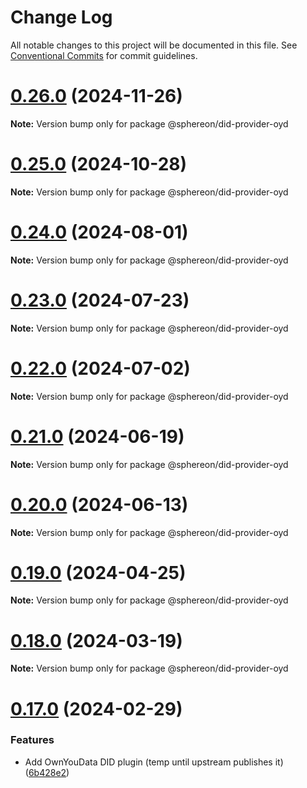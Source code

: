 # Change Log

All notable changes to this project will be documented in this file.
See [Conventional Commits](https://conventionalcommits.org) for commit guidelines.

# [0.26.0](https://github.com/OwnYourData/veramo/compare/v0.25.0...v0.26.0) (2024-11-26)

**Note:** Version bump only for package @sphereon/did-provider-oyd

# [0.25.0](https://github.com/OwnYourData/veramo/compare/v0.24.0...v0.25.0) (2024-10-28)

**Note:** Version bump only for package @sphereon/did-provider-oyd

# [0.24.0](https://github.com/OwnYourData/veramo/compare/v0.23.0...v0.24.0) (2024-08-01)

**Note:** Version bump only for package @sphereon/did-provider-oyd

# [0.23.0](https://github.com/OwnYourData/veramo/compare/v0.22.0...v0.23.0) (2024-07-23)

**Note:** Version bump only for package @sphereon/did-provider-oyd

# [0.22.0](https://github.com/OwnYourData/veramo/compare/v0.21.0...v0.22.0) (2024-07-02)

**Note:** Version bump only for package @sphereon/did-provider-oyd

# [0.21.0](https://github.com/OwnYourData/veramo/compare/v0.20.0...v0.21.0) (2024-06-19)

**Note:** Version bump only for package @sphereon/did-provider-oyd

# [0.20.0](https://github.com/OwnYourData/veramo/compare/v0.19.0...v0.20.0) (2024-06-13)

**Note:** Version bump only for package @sphereon/did-provider-oyd

# [0.19.0](https://github.com/OwnYourData/veramo/compare/v0.18.2...v0.19.0) (2024-04-25)

**Note:** Version bump only for package @sphereon/did-provider-oyd

# [0.18.0](https://github.com/OwnYourData/veramo/compare/v0.17.0...v0.18.0) (2024-03-19)

**Note:** Version bump only for package @sphereon/did-provider-oyd

# [0.17.0](https://github.com/OwnYourData/veramo/compare/v0.16.0...v0.17.0) (2024-02-29)

### Features

- Add OwnYouData DID plugin (temp until upstream publishes it) ([6b428e2](https://github.com/OwnYourData/veramo/commit/6b428e242d968594b29938e4861f44ae3e5a7106))
